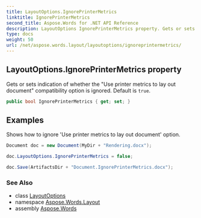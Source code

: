 ```yaml
---
title: LayoutOptions.IgnorePrinterMetrics
linktitle: IgnorePrinterMetrics
second_title: Aspose.Words for .NET API Reference
description: LayoutOptions IgnorePrinterMetrics property. Gets or sets indication of whether the Use printer metrics to lay out document compatibility option is ignored. Default is true in C#.
type: docs
weight: 50
url: /net/aspose.words.layout/layoutoptions/ignoreprintermetrics/
---
```

## LayoutOptions.IgnorePrinterMetrics property

Gets or sets indication of whether the "Use printer metrics to lay out document" compatibility option is ignored. Default is `true`.

```csharp
public bool IgnorePrinterMetrics { get; set; }
```

## Examples

Shows how to ignore 'Use printer metrics to lay out document' option.

```csharp
Document doc = new Document(MyDir + "Rendering.docx");

doc.LayoutOptions.IgnorePrinterMetrics = false;

doc.Save(ArtifactsDir + "Document.IgnorePrinterMetrics.docx");
```

### See Also

* class [LayoutOptions](../)
* namespace [Aspose.Words.Layout](../../layoutoptions/)
* assembly [Aspose.Words](../../../)
